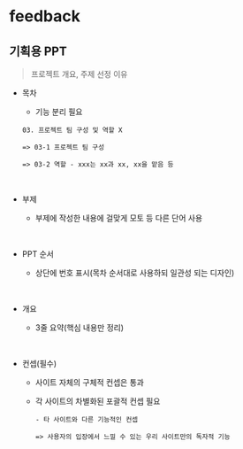 # feedback

## 기획용 PPT

> 프로젝트 개요, 주제 선정 이유

- 목차

  - 기능 분리 필요

  ```
  03. 프로젝트 팀 구성 및 역할 X

  => 03-1 프로젝트 팀 구성

  => 03-2 역할 - xxx는 xx과 xx, xx을 맡음 등
  ```

<br />

- 부제

  - 부제에 작성한 내용에 걸맞게 모토 등 다른 단어 사용

<br />

- PPT 순서

  - 상단에 번호 표시(목차 순서대로 사용하되 일관성 되는 디자인)

<br />

- 개요

  - 3줄 요약(핵심 내용만 정리)

<br />

- 컨셉(필수)

  - 사이트 자체의 구체적 컨셉은 통과

  - 각 사이트의 차별화된 포괄적 컨셉 필요

    ```
    - 타 사이트와 다른 기능적인 컨셉

    => 사용자의 입장에서 느낄 수 있는 우리 사이트만의 독자적 기능
    ```
